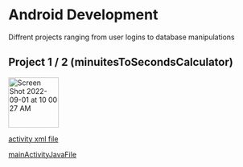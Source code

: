# Android Development

Diffrent projects ranging from user logins to database manipulations

## Project 1 / 2 (minuitesToSecondsCalculator)

<img width="100" alt="Screen Shot 2022-09-01 at 10 00 27 AM" src="https://user-images.githubusercontent.com/86990879/187946877-17fdcc8a-9f40-4694-a2ac-fbb5c7d532d9.png">

[activity xml file](https://github.com/arthurhernandez/Android-Development/blob/main/Project1%202/app/src/main/res/layout/activity_main.xml)

[mainActivityJavaFile](https://github.com/arthurhernandez/AndroidDevelopment/blob/main/Project1%202/app/src/main/java/com/example/project1/MainActivity.java)
